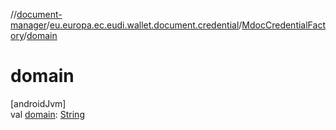 //[document-manager](../../../index.md)/[eu.europa.ec.eudi.wallet.document.credential](../index.md)/[MdocCredentialFactory](index.md)/[domain](domain.md)

# domain

[androidJvm]\
val [domain](domain.md): [String](https://kotlinlang.org/api/latest/jvm/stdlib/kotlin-stdlib/kotlin/-string/index.html)
